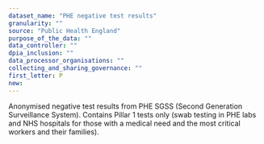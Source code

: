 ```yaml
---
dataset_name: "PHE negative test results"
granularity: ""
source: "Public Health England"
purpose_of_the_data: ""
data_controller: ""
dpia_inclusion: ""
data_processor_organisations: ""
collecting_and_sharing_governance: ""
first_letter: P
new: 
---
```

Anonymised negative test results from PHE SGSS (Second Generation Surveillance System). Contains Pillar 1 tests only (swab testing in PHE labs and NHS hospitals for those with a medical need and the most critical workers and their families).